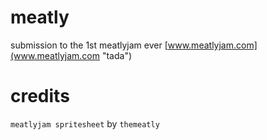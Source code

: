 # meatly
submission to the 1st meatlyjam ever [www.meatlyjam.com](www.meatlyjam.com "tada")


# credits
`meatlyjam spritesheet` by `themeatly`